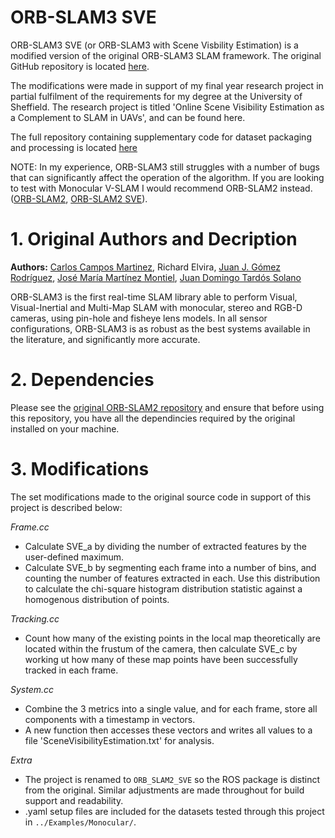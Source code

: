 # ORB-SLAM3 SVE
ORB-SLAM3 SVE (or ORB-SLAM3 with Scene Visbility Estimation) is a modified version of the original ORB-SLAM3 SLAM framework. The original GitHub repository is located [here](https://github.com/UZ-SLAMLab/ORB_SLAM3). 

The modifications were made in support of my final year research project in partial fulfilment of the requirements for my degree at the University of Sheffield. The research project is titled 'Online Scene Visibility Estimation as a Complement to SLAM in UAVs', and can be found here.

The full repository containing supplementary code for dataset packaging and processing is located [here](https://github.com/rdehaggart1/sceneVisibilityInSLAM)

NOTE: In my experience, ORB-SLAM3 still struggles with a number of bugs that can significantly affect the operation of the algorithm. If you are looking to test with Monocular V-SLAM I would recommend ORB-SLAM2 instead. ([ORB-SLAM2](https://github.com/raulmur/ORB_SLAM2), [ORB-SLAM2 SVE](https://github.com/rdehaggart1/ORB_SLAM2_SVE)).

# 1. Original Authors and Decription

**Authors:** [Carlos Campos Martinez](https://scholar.google.es/citations?user=QI9psw0AAAAJ&hl=es), Richard Elvira, [Juan J. Gómez Rodríguez](https://scholar.google.com/citations?user=jOKMlwsAAAAJ), [José María Martínez Montiel](http://webdiis.unizar.es/~josemari/), [Juan Domingo Tardós Solano](http://webdiis.unizar.es/~jdtardos/)

ORB-SLAM3 is the first real-time SLAM library able to perform Visual, Visual-Inertial and Multi-Map SLAM with monocular, stereo and RGB-D cameras, using pin-hole and fisheye lens models. In all sensor configurations, ORB-SLAM3 is as robust as the best systems available in the literature, and significantly more accurate.

# 2. Dependencies

Please see the [original ORB-SLAM2 repository](https://github.com/raulmur/ORB_SLAM2) and ensure that before using this repository, you have all the dependincies required by the original installed on your machine.

# 3. Modifications

The set modifications made to the original source code in support of this project is described below:

<i>Frame.cc</i>
- Calculate SVE_a by dividing the number of extracted features by the user-defined maximum.
- Calculate SVE_b by segmenting each frame into a number of bins, and counting the number of features extracted in each. Use this distribution to calculate the chi-square histogram distribution statistic against a homogenous distribution of points.

<i>Tracking.cc</i>
- Count how many of the existing points in the local map theoretically are located within the frustum of the camera, then calculate SVE_c by working ut how many of these map points have been successfully tracked in each frame.

<i>System.cc</i>
- Combine the 3 metrics into a single value, and for each frame, store all components with a timestamp in vectors. 
- A new function then accesses these vectors and writes all values to a file 'SceneVisibilityEstimation.txt' for analysis.

<i>Extra</i>
- The project is renamed to `ORB_SLAM2_SVE` so the ROS package is distinct from the original. Similar adjustments are made throughout for build support and readability. 
- .yaml setup files are included for the datasets tested through this project in `../Examples/Monocular/`.

